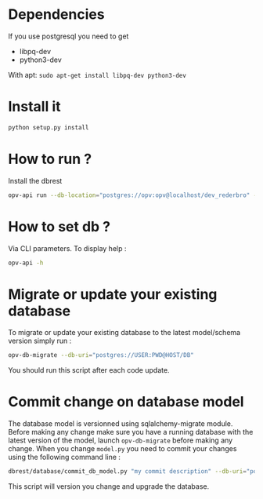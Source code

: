 # Dependencies
If you use postgresql you need to get
- libpq-dev
- python3-dev

With apt: `sudo apt-get install libpq-dev python3-dev`

# Install it
```bash
python setup.py install
```

# How to run ?
Install the dbrest  
```bash
opv-api run --db-location="postgres://opv:opv@localhost/dev_rederbro" --IDMalette="TestID" --debug=True --port=5000
```

# How to set db ?
Via CLI parameters.
To display help :
```bash
opv-api -h
```

# Migrate or update your existing database
To migrate or update your existing database to the latest model/schema version simply run :
```bash
opv-db-migrate --db-uri="postgres://USER:PWD@HOST/DB"
```
You should run this script after each code update.

# Commit change on database model
The database model is versionned using sqlalchemy-migrate module.
Before making any change make sure you have a running database with the latest version of the model, launch `opv-db-migrate` before making any change.
When you change `model.py` you need to commit your changes using the following command line :
```bash
dbrest/database/commit_db_model.py "my commit description" --db-uri="postgres://USER:PWD@HOST/DB"
```
This script will version you change and upgrade the database.
